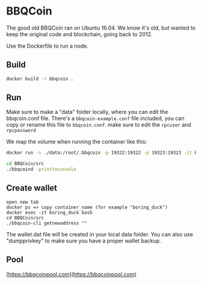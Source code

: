 # BBQCoin

The good old BBQCoin ran on Ubuntu 16.04. We know it's old, but wanted to keep the original code and blockchain, going back to 2012.

Use the Dockerfile to run a node.

## Build
```bash
docker build -t bbqcoin .
```

## Run
Make sure to make a "data" folder locally, where you can edit the bbqcoin.conf file.
There's a `bbqcoin-example.conf` file included, you can copy or rename this file to `bbqcoin.conf`. make sure to edit the `rpcuser` and `rpcpassword`

We map the volume when running the container like this:

```bash
docker run -v ./data:/root/.bbqcoin -p 19322:19322 -p 19323:19323 -it bbqcoin bash
```

```bash
cd BBQCoin/src
./bbqcoind -printtoconsole
```

## Create wallet
```
open new tab
docker ps => copy container_name (for example "boring_duck")
docker exec -it boring_duck bash
cd BBQCoin/src
./bbqcoin-cli getnewaddress ""
```
The wallet.dat file will be created in your local data folder.
You can also use "dumpprivkey" to make sure you have a proper wallet backup.

## Pool
[https://bbqcoinpool.com](https://bbqcoinpool.com)